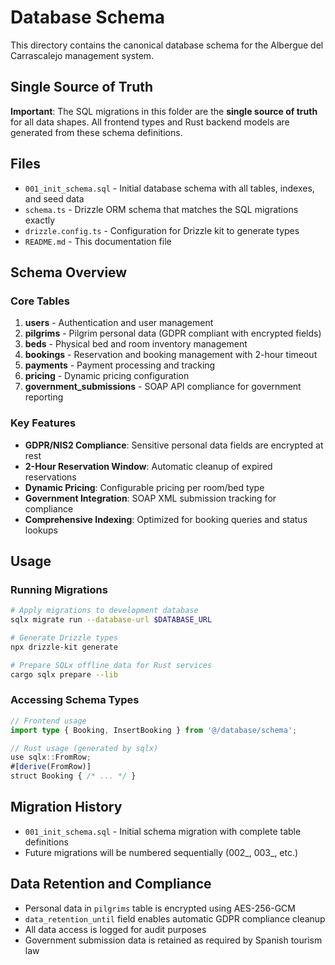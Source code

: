 # Database Schema

This directory contains the canonical database schema for the Albergue del Carrascalejo management system.

## Single Source of Truth

**Important**: The SQL migrations in this folder are the **single source of truth** for all data shapes. All frontend types and Rust backend models are generated from these schema definitions.

## Files

- `001_init_schema.sql` - Initial database schema with all tables, indexes, and seed data
- `schema.ts` - Drizzle ORM schema that matches the SQL migrations exactly
- `drizzle.config.ts` - Configuration for Drizzle kit to generate types
- `README.md` - This documentation file

## Schema Overview

### Core Tables

1. **users** - Authentication and user management
2. **pilgrims** - Pilgrim personal data (GDPR compliant with encrypted fields)
3. **beds** - Physical bed and room inventory management
4. **bookings** - Reservation and booking management with 2-hour timeout
5. **payments** - Payment processing and tracking
6. **pricing** - Dynamic pricing configuration
7. **government_submissions** - SOAP API compliance for government reporting

### Key Features

- **GDPR/NIS2 Compliance**: Sensitive personal data fields are encrypted at rest
- **2-Hour Reservation Window**: Automatic cleanup of expired reservations
- **Dynamic Pricing**: Configurable pricing per room/bed type
- **Government Integration**: SOAP XML submission tracking for compliance
- **Comprehensive Indexing**: Optimized for booking queries and status lookups

## Usage

### Running Migrations

```bash
# Apply migrations to development database
sqlx migrate run --database-url $DATABASE_URL

# Generate Drizzle types
npx drizzle-kit generate

# Prepare SQLx offline data for Rust services
cargo sqlx prepare --lib
```

### Accessing Schema Types

```typescript
// Frontend usage
import type { Booking, InsertBooking } from '@/database/schema';

// Rust usage (generated by sqlx)
use sqlx::FromRow;
#[derive(FromRow)]
struct Booking { /* ... */ }
```

## Migration History

- `001_init_schema.sql` - Initial schema migration with complete table definitions
- Future migrations will be numbered sequentially (002_, 003_, etc.)

## Data Retention and Compliance

- Personal data in `pilgrims` table is encrypted using AES-256-GCM
- `data_retention_until` field enables automatic GDPR compliance cleanup
- All data access is logged for audit purposes
- Government submission data is retained as required by Spanish tourism law
